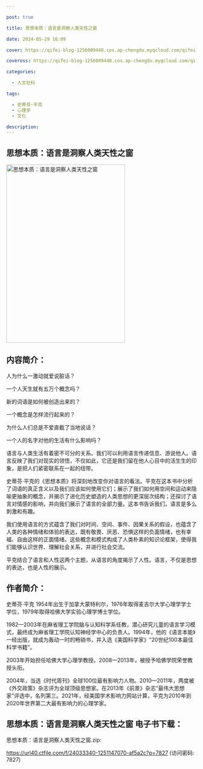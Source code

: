 ```yaml
---

post: true

title: 思想本质：语言是洞察人类天性之窗

date: 2024-05-29 16:09

cover: https://qifei-blog-1256009448.cos.ap-chengdu.myqcloud.com/qifei-blog/656e9b3bc458853aef768d99.jpg

coveross: https://qifei-blog-1256009448.cos.ap-chengdu.myqcloud.com/qifei-blog/656e9b3bc458853aef768d99.jpg

categories:

  - 人文社科

tags:

  - 史蒂芬·平克
  - 心理学
  - 文化

description:
---
```


## 思想本质：语言是洞察人类天性之窗
<img alt="思想本质：语言是洞察人类天性之窗 " class="aligncenter loaded" data-was-processed="true" decoding="async" fetchpriority="high" height="471" src="https://qifei-blog-1256009448.cos.ap-chengdu.myqcloud.com/qifei-blog/656e9b3bc458853aef768d99.jpg " style="cursor: zoom-in;" width="314"/>

## 内容简介：

人为什么一激动就爱说脏话？

一个人天生就有五万个概念吗？

新的词语是如何被创造出来的？

一个概念是怎样流行起来的？

为什么人们总是不爱直截了当地说话？

一个人的名字对他的生活有什么影响吗？

语言与人类生活有着密不可分的关系。我们可以利用语言传递信息、游说他人。语言反映了我们对现实的领悟，不仅如此，它还是我们留在他人心目中的活生生的印象，是把人们紧密联系在一起的纽带。

史蒂芬·平克的《思想本质》将深刻地改变你对语言的看法。平克在这本书中分析了词语的真正含义以及我们应该如何使用它们；展示了我们如何用空间和运动来隐喻更抽象的概念，并揭示了进化历史塑造的人类思想的更深层次结构；还探讨了语言对情感的影响，并向我们展示了语言的全部力量。这本书告诉我们，语言是多么刺激和有趣。

我们使用语言的方式蕴含了我们对时间、空间、事件、因果关系的假设，也蕴含了人类的各种情绪和体验的表达，既有敬畏、厌恶、恐惧这样的负面情绪，也有幸福、自由这样的正面情绪。这些概念和模式构成了人类朴素的知识论框架，使得我们能够认识世界、理解社会关系，并进行社会交流。

平克结合了语言和人性这两个主题，从语言的角度揭示了人性。语言，不仅是思想的表达，也是人性的展示。

## 作者简介：

史蒂芬·平克 1954年出生于加拿大蒙特利尔，1976年取得麦吉尔大学心理学学士学位，1979年取得哈佛大学实验心理学博士学位。

1982—2003年在麻省理工学院脑与认知科学系任教，潜心研究儿童的语言学习模式，最终成为麻省理工学院认知神经学中心的负责人。1994年，他的《语言本能》一经出版，就成为轰动一时的畅销书，并入选《美国科学家》“20世纪100本最佳科学书籍”。

2003年开始担任哈佛大学心理学教授。2008—2013年，被授予哈佛学院荣誉教授头衔。

2004年，当选《时代周刊》全球100位最有影响力人物。2010—2011年，两度被《外交政策》杂志评为全球顶级思想家。在2013年《前景》杂志“最伟大思想家”评选中，名列第三。2021年，经美国学术影响力网站计算，平克为2010年到2020年世界第二大最有影响力的心理学家。

## 思想本质：语言是洞察人类天性之窗 电子书下载：

思想本质：语言是洞察人类天性之窗.zip: 

https://url40.ctfile.com/f/24033340-1251147070-af5a2c?p=7827 (访问密码: 7827)
